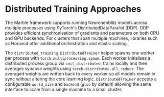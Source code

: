 # Distributed Training Approaches

The Marble framework supports running Neuronenblitz models across multiple
processes using PyTorch's DistributedDataParallel (DDP). DDP provides efficient
synchronisation of gradients and parameters on both CPU and GPU backends. For
clusters that span multiple machines, libraries such as Horovod offer
additional orchestration and elastic scaling.

The `distributed_training.DistributedTrainer` helper spawns one worker per
process with `torch.multiprocessing.spawn`. Each worker initialises a
distributed process group via `init_distributed`, trains locally and then
averages synapse weights using `torch.distributed.all_reduce`. The averaged
weights are written back to every worker so all models remain in sync without
altering the core learning logic. `DistributedTrainer` accepts a configurable
`world_size` and `backend` (``gloo`` by default) allowing the same interface to
scale from a single machine to a small cluster.
